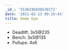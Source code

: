 ```yaml
---
_id_: '5530196030539172'
date: '2021-02-13 09:19:43'
title: Home Gym
---
```


- Deadlift: 3x5@235
- Bench: 3x5@135
- Pullups: 4x6
